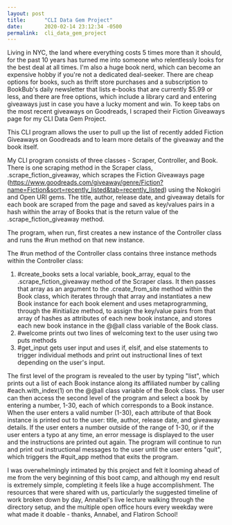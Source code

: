 ```yaml
---
layout: post
title:      "CLI Data Gem Project"
date:       2020-02-14 23:12:34 -0500
permalink:  cli_data_gem_project
---
```



Living in NYC, the land where everything costs 5 times more than it should, for the past 10 years has turned me into someone who relentlessly looks for the best deal at all times. I'm also a huge book nerd, which can become an expensive hobby if you're not a dedicated deal-seeker. There are cheap options for books, such as thrift store purchases and a subscription to BookBub's daily newsletter that lists e-books that are currently $5.99 or less, and there are free options, which include a library card and entering giveaways just in case you have a lucky moment and win. To keep tabs on the most recent giveaways on Goodreads, I scraped their Fiction Giveaways page for my CLI Data Gem Project. 



This CLI program allows the user to pull up the list of recently added Fiction Giveaways on Goodreads and to learn more details of the giveaway and the book itself.

My CLI program consists of three classes - Scraper, Controller, and Book. There is one scraping method in the Scraper class, .scrape_fiction_giveaway, which scrapes the Fiction Giveaways page (https://www.goodreads.com/giveaway/genre/Fiction?name=Fiction&sort=recently_listed&tab=recently_listed) using the Nokogiri and Open URI gems. The title, author, release date, and giveaway details for each book are scraped from the page and saved as key/values pairs in a hash within the array of Books that is the return value of the .scrape_fiction_giveaway method. 

The program, when run, first creates a new instance of the Controller class and runs the #run method on that new instance. 

The #run method of the Controller class contains three instance methods within the Controller class: 

1. #create_books  sets a local variable, book_array, equal to the .scrape_fiction_giveaway method of the Scraper class. It then passes that array as an argument to the .create_from_site method within the Book class, which iterates through that array and instantiates a new Book instance for each book element and uses metaprogramming, through the #initialize method, to assign the key/value pairs from that array of hashes as attributes of each new book instance, and stores each new book instance in the @@all class variable of the Book class. 
2. #welcome prints out two lines of welcoming text to the user using two puts methods
3. #get_input gets user input and uses if, elsif, and else statements to trigger individual methods and print out instructional lines of text depending on the user's input.

The first level of the program is revealed to the user by typing "list", which prints out a list of each Book instance along its affiliated number by calling #each.with_index(1) on the @@all class variable of the Book class. The user can then access the second level of the program and select a book by entering a number, 1-30, each of which corresponds to a Book instance. When the user enters a valid number (1-30), each attribute of that Book instance is printed out to the user: title, author, release date, and giveaway details. If the user enters a number outside of the range of 1-30, or if the user enters a typo at any time, an error message is displayed to the user and the instructions are printed out again. The program will continue to run and print out instructional messages to the user until the user enters "quit", which triggers the #quit_app method that exits the program.

I was overwhelmingly intimated by this project and felt it looming ahead of me from the very beginning of this boot camp, and although my end result is extremely simple, completing it feels like a huge accomplishment. The resources that were shared with us, particularly the suggested timeline of work broken down by day, Annabel's live lecture walking through the directory setup, and the multiple open office hours every weekday were what made it doable - thanks, Annabel, and Flatiron School! 


